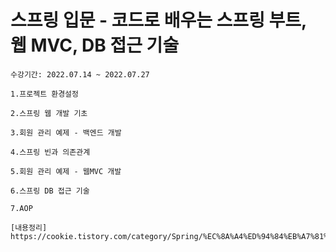 # 스프링 입문 - 코드로 배우는 스프링 부트, 웹 MVC, DB 접근 기술

	수강기간: 2022.07.14 ~ 2022.07.27

	1.프로젝트 환경설정
	
	2.스프링 웹 개발 기초

	3.회원 관리 예제 - 백엔드 개발

	4.스프링 빈과 의존관계

	5.회원 관리 예제 - 웹MVC 개발
	  
	6.스프링 DB 접근 기술

	7.AOP
	
	[내용정리]
	https://cookie.tistory.com/category/Spring/%EC%8A%A4%ED%94%84%EB%A7%81%20%EC%9E%85%EB%AC%B8
